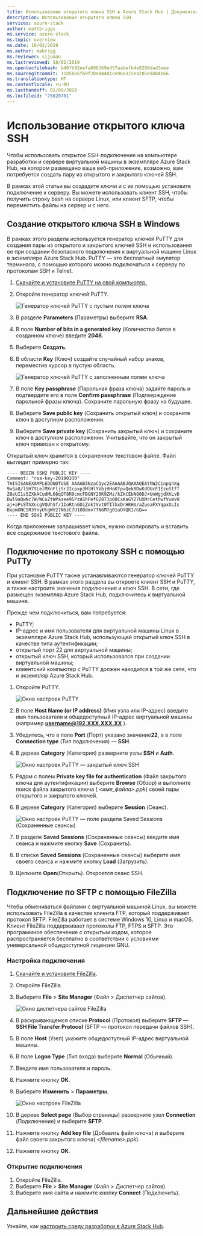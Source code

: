```yaml
---
title: Использование открытого ключа SSH в Azure Stack Hub | Документация Майкрософт
description: Использование открытого ключа SSH
services: azure-stack
author: mattbriggs
ms.service: azure-stack
ms.topic: overview
ms.date: 10/02/2019
ms.author: mabrigg
ms.reviewer: sijuman
ms.lastreviewed: 10/02/2019
ms.openlocfilehash: b40fb92eefa696369ed57aabefb4e8298dad3eea
ms.sourcegitcommit: 1185b66f69f28e44481ce96a315ea285ed404b66
ms.translationtype: HT
ms.contentlocale: ru-RU
ms.lasthandoff: 01/09/2020
ms.locfileid: "75820701"
---
```

# <a name="use-an-ssh-public-key"></a>Использование открытого ключа SSH

Чтобы использовать открытое SSH-подключение на компьютере разработки и сервере виртуальной машины в экземпляре Azure Stack Hub, на котором размещено ваше веб-приложение, возможно, вам потребуется создать пару из открытого и закрытого ключей SSH. 

В рамках этой статьи вы создадите ключи и с их помощью установите подключение к серверу. Вы можете использовать клиент SSH, чтобы получить строку bash на сервере Linux, или клиент SFTP, чтобы переместить файлы на сервер и с него.

## <a name="create-an-ssh-public-key-on-windows"></a>Создание открытого ключа SSH в Windows

В рамках этого раздела используется генератор ключей PuTTY для создания пары из открытого и закрытого ключей SSH и использования ее при создании безопасного подключения к виртуальной машине Linux в экземпляре Azure Stack Hub. PuTTY — это бесплатный эмулятор терминала, с помощью которого можно подключаться к серверу по протоколам SSH и Telnet.

1. [Скачайте и установите PuTTY на свой компьютер.](https://www.chiark.greenend.org.uk/~sgtatham/putty/latest.html)

1. Откройте генератор ключей PuTTY.

    ![Генератор ключей PuTTY с пустым полем ключа](media/azure-stack-dev-start-howto-ssh-public-key/001-putty-key-gen-start.png)

1. В разделе **Parameters** (Параметры) выберите **RSA**.

1. В поле **Number of bits in a generated key** (Количество битов в созданном ключе) введите **2048**.  

1. Выберите **Создать**.

1. В области **Key** (Ключ) создайте случайный набор знаков, переместив курсор в пустую область.

    ![Генератор ключей PuTTY с заполненным полем ключа](media/azure-stack-dev-start-howto-ssh-public-key/002-putty-key-gen-result.png)

1. В поле **Key passphrase** (Парольная фраза ключа) задайте пароль и подтвердите его в поле **Confirm passphrase** (Подтверждение парольной фразы ключа). Сохраните парольную фразу на будущее.

1. Выберите **Save public key** (Сохранить открытый ключ) и сохраните ключ в доступном расположении.

1. Выберите **Save private key** (Сохранить закрытый ключ) и сохраните ключ в доступном расположении. Учитывайте, что он закрытый ключ привязан к открытому.

Открытый ключ хранится в сохраненном текстовом файле. Файл выглядит примерно так:

```text  
---- BEGIN SSH2 PUBLIC KEY ----
Comment: "rsa-key-20190330"
THISISANEXAMPLEDONOTUSE AAAAB3NzaC1yc2EAAAABJQAAAQEAthW2CinpqhXq
9uSa8/lSH7tLelMXnFljSrJIcpxp3MlHlYVbjHHoKfpvQek8DwKdOUcFIEzuStfT
Z8eUI1s5ZXkACudML68qQT8R0cmcFBGNY20K9ZMz/kZkCEbN80DJ+UnWgjdXKLvD
Dwl9aQwNc7W/WCuZtWPazee95PzAShPefGZ87Jp0OCxKaGYZ7UXMrCethwfVumvU
aj+aPsSThXncgVQUhSf/1IoRtnGOiZoktVvt0TIlhxDrHKHU/aZueaFXYqpxDLIs
BvpmONCSR3YnyUtgWV27N6zC7U1OBdmv7TN6M7g01uOYQKI/GQ==
---- END SSH2 PUBLIC KEY ----
```

Когда приложение запрашивает ключ, нужно скопировать и вставить все содержимое текстового файла.

## <a name="connect-with-ssh-by-using-putty"></a>Подключение по протоколу SSH с помощью PuTTy

При установке PuTTY также устанавливаются генератор ключей PuTTY и клиент SSH. В рамках этого раздела вы откроете клиент SSH и PuTTY, а также настроите значения подключения и ключ SSH. В сети, где размещен экземпляр Azure Stack Hub, подключитесь к виртуальной машине.

Прежде чем подключиться, вам потребуется:
- PuTTY;
- IP-адрес и имя пользователя для виртуальной машины Linux в экземпляре Azure Stack Hub, использующей открытый ключ SSH в качестве типа аутентификации;
- открытый порт 22 для виртуальной машины;
- открытый ключ SSH, который использовался при создании виртуальной машины;
- клиентский компьютер с PuTTY должен находится в той же сети, что и экземпляр Azure Stack Hub.

1. Откройте PuTTY.

    ![Окно настроек PuTTY](media/azure-stack-dev-start-howto-ssh-public-key/002-putty-connect.png)

2. В поле **Host Name (or IP address)** (Имя узла или IP-адрес) введите имя пользователя и общедоступный IP-адрес виртуальной машины (например **username@192.XXX.XXX.XX** ). 
3. Убедитесь, что в поле **Port** (Порт) указано значение**22**, а в поле **Connection type** (Тип подключения) — **SSH**.
4. В дереве **Category** (Категория) разверните узлы **SSH** и **Auth**.

    ![Окно настроек PuTTY — закрытый ключ SSH](media/azure-stack-dev-start-howto-ssh-public-key/002-putty-set-private-key.png)

5. Рядом с полем **Private key file for authentication** (Файл закрытого ключа для аутентификации) выберите **Browse** (Обзор) и выполните поиск файла закрытого ключа ( *\<имя_файла>.ppk*) своей пары открытого и закрытого ключей.
6. В дереве **Category** (Категория) выберите **Session** (Сеанс).

    ![Окно настроек PuTTY — поле раздела Saved Sessions (Сохраненные сеансы)](media/azure-stack-dev-start-howto-ssh-public-key/003-puTTY-save-session.png)

7. В разделе **Saved Sessions** (Сохраненные сеансы) введите имя сеанса и нажмите кнопку **Save** (Сохранить).
8. В списке **Saved Sessions** (Сохраненные сеансы) выберите имя своего сеанса и нажмите кнопку **Load** (Загрузить).
9. Щелкните **Open**(Открыть). Откроется сеанс SSH.

## <a name="connect-with-sftp-with-filezilla"></a>Подключение по SFTP с помощью FileZilla

Чтобы обмениваться файлами с виртуальной машиной Linux, вы можете использовать FileZilla в качестве клиента FTP, который поддерживает протокол SFTP. FileZilla работает в системе Windows 10, Linux и macOS. Клиент FileZilla поддерживает протоколы FTP, FTPS и SFTP. Это программное обеспечение с открытым кодом, которое распространяется бесплатно в соответствии с условиями универсальной общедоступной лицензии GNU.

### <a name="set-your-connection"></a>Настройка подключения

1. [Скачайте и установите FileZilla](https://filezilla-project.org/download.php).
1. Откройте FileZilla.
1. Выберите **File** > **Site Manager** (Файл > Диспетчер сайтов).

    ![Окно диспетчера сайтов FileZilla](media/azure-stack-dev-start-howto-ssh-public-key/005-filezilla-file-manager.png)

1. В раскрывающемся списке **Protocol** (Протокол) выберите **SFTP — SSH File Transfer Protocol** (SFTP — протокол передачи файлов SSH).
1. В поле **Host** (Узел) укажите общедоступный IP-адрес виртуальной машины.
1. В поле **Logon Type** (Тип входа) выберите **Normal** (Обычный).
1. Введите имя пользователя и пароль.
1. Нажмите кнопку **ОК**.
1. Выберите **Изменить** > **Параметры**.

    ![Окно настроек FileZilla](media/azure-stack-dev-start-howto-ssh-public-key/006-filezilla-add-private-key.png)

1. В дереве **Select page** (Выбор страницы) разверните узел **Connection** (Подключение) и выберите **SFTP**.
1. Нажмите кнопку **Add key file** (Добавить файл ключа) и выберите файл своего закрытого ключа( *\<filename>.ppk*).
1. Нажмите кнопку **ОК**.

### <a name="open-your-connection"></a>Открытие подключения

1. Откройте FileZilla.
1. Выберите **File** > **Site Manager** (Файл > Диспетчер сайтов).
1. Выберите имя сайта и нажмите кнопку **Connect** (Подключить).

## <a name="next-steps"></a>Дальнейшие действия

Узнайте, как [настроить среду разработки в Azure Stack Hub](azure-stack-dev-start.md).
